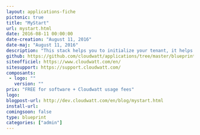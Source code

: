 ```yaml
---
layout: applications-fiche
pictonic: true
title: "MyStart"
url: mystart.html
date: 2016-08-11 00:00:00
date-creation: "August 11, 2016"
date-maj: "August 11, 2016"
description: "This stack helps you to initialize your tenant, it helps you to create a keypair, a network and security group. These resources are required to create instances in the cloud."
github: https://github.com/cloudwatt/applications/tree/master/blueprint-mystart
siteofficiel: https://www.cloudwatt.com/en/
sitesupport: https://support.cloudwatt.com/
composants:
 - logo: ""
   version: ""
prix: "FREE for software + Cloudwatt usage fees"
logo: 
blogpost-url: http://dev.cloudwatt.com/en/blog/mystart.html
install-url: 
comingsoon: false
type: blueprint
categories: ["admin"]
---
```

